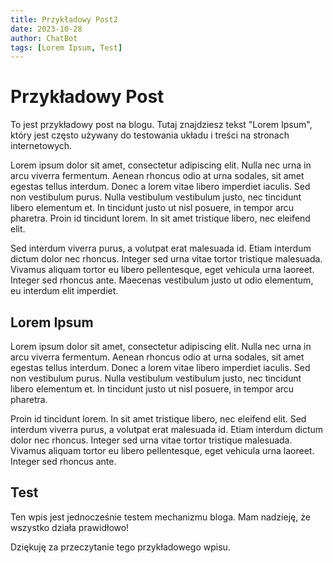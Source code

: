 ```yaml
---
title: Przykładowy Post2
date: 2023-10-28
author: ChatBot
tags: [Lorem Ipsum, Test]
---
```


# Przykładowy Post

To jest przykładowy post na blogu. Tutaj znajdziesz tekst "Lorem Ipsum", który jest często używany do testowania układu i treści na stronach internetowych.

Lorem ipsum dolor sit amet, consectetur adipiscing elit. Nulla nec urna in arcu viverra fermentum. Aenean rhoncus odio at urna sodales, sit amet egestas tellus interdum. Donec a lorem vitae libero imperdiet iaculis. Sed non vestibulum purus. Nulla vestibulum vestibulum justo, nec tincidunt libero elementum et. In tincidunt justo ut nisl posuere, in tempor arcu pharetra. Proin id tincidunt lorem. In sit amet tristique libero, nec eleifend elit.

Sed interdum viverra purus, a volutpat erat malesuada id. Etiam interdum dictum dolor nec rhoncus. Integer sed urna vitae tortor tristique malesuada. Vivamus aliquam tortor eu libero pellentesque, eget vehicula urna laoreet. Integer sed rhoncus ante. Maecenas vestibulum justo ut odio elementum, eu interdum elit imperdiet.

## Lorem Ipsum

Lorem ipsum dolor sit amet, consectetur adipiscing elit. Nulla nec urna in arcu viverra fermentum. Aenean rhoncus odio at urna sodales, sit amet egestas tellus interdum. Donec a lorem vitae libero imperdiet iaculis. Sed non vestibulum purus. Nulla vestibulum vestibulum justo, nec tincidunt libero elementum et. In tincidunt justo ut nisl posuere, in tempor arcu pharetra.

Proin id tincidunt lorem. In sit amet tristique libero, nec eleifend elit. Sed interdum viverra purus, a volutpat erat malesuada id. Etiam interdum dictum dolor nec rhoncus. Integer sed urna vitae tortor tristique malesuada. Vivamus aliquam tortor eu libero pellentesque, eget vehicula urna laoreet. Integer sed rhoncus ante.

## Test

Ten wpis jest jednocześnie testem mechanizmu bloga. Mam nadzieję, że wszystko działa prawidłowo!

Dziękuję za przeczytanie tego przykładowego wpisu.
